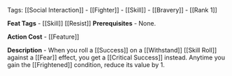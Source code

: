 Tags: [[Social Interaction]] - [[Fighter]] - [[Skill]] - [[Bravery]] - [[Rank 1]]

**Feat Tags** - [[Skill]] [[Resist]]
**Prerequisites** - None.

**Action Cost** - [[Feature]]

**Description** - When you roll a [[Success]] on a [[Withstand]] [[Skill Roll]] against a [[Fear]]  effect, you get a [[Critical Success]] instead. Anytime you gain the [[Frightened]] condition, reduce its value by 1.